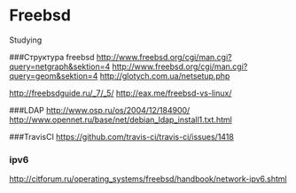 # Freebsd
Studying

###Структура freebsd
http://www.freebsd.org/cgi/man.cgi?query=netgraph&sektion=4
http://www.freebsd.org/cgi/man.cgi?query=geom&sektion=4
http://glotych.com.ua/netsetup.php

http://freebsdguide.ru/_7/_5/
http://eax.me/freebsd-vs-linux/


###LDAP
http://www.osp.ru/os/2004/12/184900/
http://www.opennet.ru/base/net/debian_ldap_install1.txt.html

###TravisCI
https://github.com/travis-ci/travis-ci/issues/1418

### ipv6
http://citforum.ru/operating_systems/freebsd/handbook/network-ipv6.shtml
